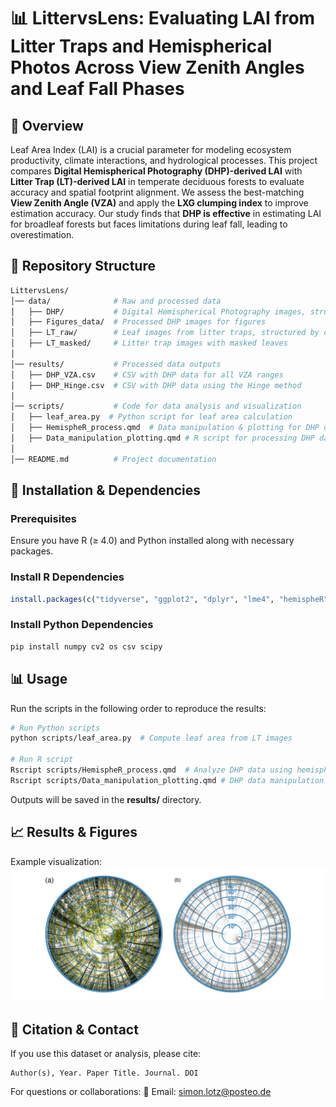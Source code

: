 # 📊 LittervsLens: Evaluating LAI from Litter Traps and Hemispherical Photos Across View Zenith Angles and Leaf Fall Phases

## 🌟 Overview
Leaf Area Index (LAI) is a crucial parameter for modeling ecosystem productivity, climate interactions, and hydrological processes. This project compares **Digital Hemispherical Photography (DHP)-derived LAI** with **Litter Trap (LT)-derived LAI** in temperate deciduous forests to evaluate accuracy and spatial footprint alignment. We assess the best-matching **View Zenith Angle (VZA)** and apply the **LXG clumping index** to improve estimation accuracy. Our study finds that **DHP is effective** in estimating LAI for broadleaf forests but faces limitations during leaf fall, leading to overestimation.

## 📂 Repository Structure
```bash
LittervsLens/
│── data/              # Raw and processed data
│   ├── DHP/           # Digital Hemispherical Photography images, structured by LT
│   ├── Figures_data/  # Processed DHP images for figures
│   ├── LT_raw/        # Leaf images from litter traps, structured by date
│   ├── LT_masked/     # Litter trap images with masked leaves
│
│── results/           # Processed data outputs
│   ├── DHP_VZA.csv    # CSV with DHP data for all VZA ranges
│   ├── DHP_Hinge.csv  # CSV with DHP data using the Hinge method
│
│── scripts/           # Code for data analysis and visualization
│   ├── leaf_area.py  # Python script for leaf area calculation
│   ├── HemispheR_process.qmd  # Data manipulation & plotting for DHP data
│   ├── Data_manipulation_plotting.qmd # R script for processing DHP data
│
│── README.md          # Project documentation
```

## 🚀 Installation & Dependencies
### **Prerequisites**
Ensure you have R (≥ 4.0) and Python installed along with necessary packages.

### **Install R Dependencies**
```r
install.packages(c("tidyverse", "ggplot2", "dplyr", "lme4", "hemispheR", "MuMIn", "patchwork", "RColorBrewer", "png", "jpeg", "ggforce", "tidyr", "patchwork", "segmented", "grid", "magick"))
```

### **Install Python Dependencies**
```sh
pip install numpy cv2 os csv scipy
```

## 📊 Usage
Run the scripts in the following order to reproduce the results:
```sh
# Run Python scripts
python scripts/leaf_area.py  # Compute leaf area from LT images

# Run R script
Rscript scripts/HemispheR_process.qmd  # Analyze DHP data using hemispheR
Rscript scripts/Data_manipulation_plotting.qmd # DHP data manipulation and plotting the results
```
Outputs will be saved in the **results/** directory.

## 📈 Results & Figures
Example visualization:
![Sample Plot](results/fig02.png)


## 🤝 Citation & Contact
If you use this dataset or analysis, please cite:
```
Author(s), Year. Paper Title. Journal. DOI
```
For questions or collaborations:
📧 Email: simon.lotz@posteo.de